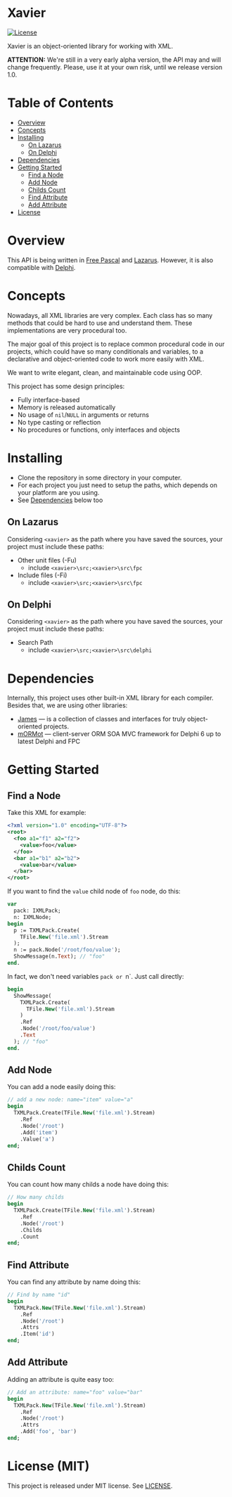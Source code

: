 # Xavier

[![License](https://img.shields.io/badge/license-MIT-green.svg)](https://github.com/mdbs99/xavier/blob/master/README.md)

Xavier is an object-oriented library for working with XML.

**ATTENTION:** We're still in a very early alpha version, the API may and will change frequently. Please, use it at your own risk, until we release version 1.0.

# Table of Contents

- [Overview](#overview)
- [Concepts](#concepts)
- [Installing](#installing)
  - [On Lazarus](#on-lazarus)
  - [On Delphi](#on-delphi)
- [Dependencies](#dependencies)
- [Getting Started](#getting-started)
  - [Find a Node](#find-a-node)
  - [Add Node](#add-node)
  - [Childs Count](#childs-count)
  - [Find Attribute](#find-attribute)
  - [Add Attribute](#add-attribute)
- [License](#license)

# Overview

This API is being written in [Free Pascal](https://freepascal.org/) and [Lazarus](http://www.lazarus-ide.org/). However, it is also compatible with [Delphi](https://www.embarcadero.com/products/delphi).

# Concepts

Nowadays, all XML libraries are very complex. Each class has so many methods that could be hard to use and understand them. These implementations are very procedural too.

The major goal of this project is to replace common procedural code in our projects, which could have so many conditionals and variables, to a declarative and object-oriented code to work more easily with XML.

We want to write elegant, clean, and maintainable code using OOP.

This project has some design principles:

* Fully interface-based
* Memory is released automatically
* No usage of `nil`/`NULL` in arguments or returns
* No type casting or reflection
* No procedures or functions, only interfaces and objects

# Installing

- Clone the repository in some directory in your computer.
- For each project you just need to setup the paths, which depends on your platform are you using.
- See [Dependencies](#dependencies) below too

## On Lazarus

Considering `<xavier>` as the path where you have saved the sources, your project must include these paths:

- Other unit files (-Fu)
  - include `<xavier>\src;<xavier>\src\fpc`
- Include files (-Fi)
  - include `<xavier>\src;<xavier>\src\fpc`

## On Delphi

Considering `<xavier>` as the path where you have saved the sources, your project must include these paths:

- Search Path
  - include `<xavier>\src;<xavier>\src\delphi`

# Dependencies

Internally, this project uses other built-in XML library for each compiler.
Besides that, we are using other libraries:

- [James](https://github.com/mdbs99/james) — is a collection of classes and interfaces for truly object-oriented projects.
- [mORMot](https://github.com/synopse/mORMot) — client-server ORM SOA MVC framework for Delphi 6 up to latest Delphi and FPC

# Getting Started

## Find a Node

Take this XML for example:

```xml
<?xml version="1.0" encoding="UTF-8"?>
<root>
  <foo a1="f1" a2="f2">
    <value>foo</value>
  </foo>
  <bar a1="b1" a2="b2">
    <value>bar</value>
  </bar>
</root>
```

If you want to find the `value` child node of `foo` node, do this:

```pascal
var
  pack: IXMLPack;
  n: IXMLNode;
begin
  p := TXMLPack.Create(
    TFile.New('file.xml').Stream
  );
  n := pack.Node('/root/foo/value');
  ShowMessage(n.Text); // "foo"
end.
```

In fact, we don't need variables `pack or `n`. Just call directly:

```pascal
begin
  ShowMessage(
    TXMLPack.Create(
      TFile.New('file.xml').Stream
    )
    .Ref
    .Node('/root/foo/value')
    .Text
  ); // "foo"
end.
```


## Add Node

You can add a node easily doing this:

```pascal
// add a new node: name="item" value="a"
begin
  TXMLPack.Create(TFile.New('file.xml').Stream)
    .Ref
    .Node('/root')
    .Add('item')
    .Value('a')
end;
```

## Childs Count

You can count how many childs a node have doing this:

```pascal
// How many childs
begin
  TXMLPack.Create(TFile.New('file.xml').Stream)
    .Ref
    .Node('/root')
    .Childs
    .Count
end;
```

## Find Attribute

You can find any attribute by name doing this:

```pascal
// Find by name "id"
begin
  TXMLPack.New(TFile.New('file.xml').Stream)
    .Ref
    .Node('/root')
    .Attrs
    .Item('id')
end;
```

## Add Attribute

Adding an attribute is quite easy too:

```pascal
// Add an attribute: name="foo" value="bar"
begin
  TXMLPack.New(TFile.New('file.xml').Stream)
    .Ref
    .Node('/root')
    .Attrs
    .Add('foo', 'bar')
end;
```

# License (MIT)

This project is released under MIT license. See [LICENSE](LICENSE).
